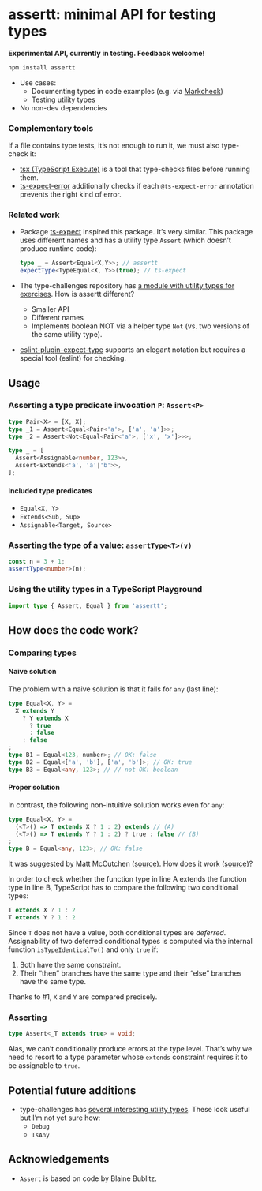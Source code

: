 # assertt: minimal API for testing types

**Experimental API, currently in testing. Feedback welcome!**

```js
npm install assertt
```

* Use cases:
  * Documenting types in code examples (e.g. via [Markcheck](https://github.com/rauschma/markcheck))
  * Testing utility types
* No non-dev dependencies

### Complementary tools

If a file contains type tests, it’s not enough to run it, we must also type-check it:

* [tsx (TypeScript Execute)](https://www.npmjs.com/package/tsx) is a tool that type-checks files before running them.
* [ts-expect-error](https://www.npmjs.com/package/ts-expect-error) additionally checks if each `@ts-expect-error` annotation prevents the right kind of error.

### Related work

* Package [ts-expect](https://github.com/TypeStrong/ts-expect) inspired this package. It’s very similar. This package uses different names and has a utility type `Assert` (which doesn’t produce runtime code):
  ```ts
  type _ = Assert<Equal<X,Y>>; // assertt
  expectType<TypeEqual<X, Y>>(true); // ts-expect
  ```

* The type-challenges repository has [a module with utility types for exercises](https://github.com/type-challenges/type-challenges/blob/main/utils/index.d.ts). How is assertt different?
  * Smaller API
  * Different names
  * Implements boolean NOT via a helper type `Not` (vs. two versions of the same utility type).

* [eslint-plugin-expect-type](https://www.npmjs.com/package/eslint-plugin-expect-type) supports an elegant notation but requires a special tool (eslint) for checking.

<!-- ############################################################ -->

## Usage

### Asserting a type predicate invocation `P`: `Assert<P>`

```ts
type Pair<X> = [X, X];
type _1 = Assert<Equal<Pair<'a'>, ['a', 'a']>>;
type _2 = Assert<Not<Equal<Pair<'a'>, ['x', 'x']>>>;

type _ = [
  Assert<Assignable<number, 123>>,
  Assert<Extends<'a', 'a'|'b'>>,
];
```

#### Included type predicates

* `Equal<X, Y>`
* `Extends<Sub, Sup>`
* `Assignable<Target, Source>`

### Asserting the type of a value: `assertType<T>(v)`

```ts
const n = 3 + 1;
assertType<number>(n);
```

### Using the utility types in a TypeScript Playground

```ts
import type { Assert, Equal } from 'assertt';
```

<!-- ############################################################ -->

## How does the code work?

### Comparing types

#### Naive solution

The problem with a naive solution is that it fails for `any` (last line):

```ts
type Equal<X, Y> =
  X extends Y
    ? Y extends X
      ? true
      : false
    : false
;
type B1 = Equal<123, number>; // OK: false
type B2 = Equal<['a', 'b'], ['a', 'b']>; // OK: true
type B3 = Equal<any, 123>; // // not OK: boolean
```

#### Proper solution

In contrast, the following non-intuitive solution works even for `any`:

```ts
type Equal<X, Y> =
  (<T>() => T extends X ? 1 : 2) extends // (A)
  (<T>() => T extends Y ? 1 : 2) ? true : false // (B)
;
type B = Equal<any, 123>; // OK: false
```

It was suggested by Matt McCutchen ([source](https://github.com/Microsoft/TypeScript/issues/27024#issuecomment-421529650)). How does it work ([source](https://github.com/microsoft/TypeScript/issues/27024#issuecomment-510924206))?

In order to check whether the function type in line A extends the function type in line B, TypeScript has to compare the following two conditional types:

```ts
T extends X ? 1 : 2
T extends Y ? 1 : 2
```

Since `T` does not have a value, both conditional types are _deferred_. Assignability of two deferred conditional types is computed via the internal function `isTypeIdenticalTo()` and only `true` if:

1. Both have the same constraint.
2. Their “then” branches have the same type and their “else” branches have the same type.

Thanks to #1, `X` and `Y` are compared precisely.

### Asserting

```ts
type Assert<_T extends true> = void;
```

Alas, we can’t conditionally produce errors at the type level. That’s why we need to resort to a type parameter whose `extends` constraint requires it to be assignable to `true`.

<!-- ############################################################ -->

## Potential future additions

* type-challenges has [several interesting utility types](https://github.com/type-challenges/type-challenges/blob/main/utils/index.d.ts). These look useful but I’m not yet sure how:
  * `Debug`
  * `IsAny`

<!-- ############################################################ -->

## Acknowledgements

* `Assert` is based on code by Blaine Bublitz.
